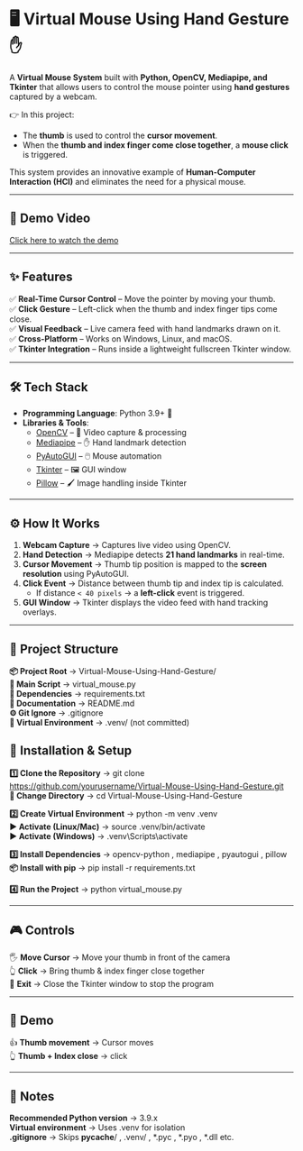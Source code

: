 # 🖥️ Virtual Mouse Using Hand Gesture ✋  

A **Virtual Mouse System** built with **Python, OpenCV, Mediapipe, and Tkinter** that allows users to control the mouse pointer using **hand gestures** captured by a webcam.  

👉 In this project:  
- The **thumb** is used to control the **cursor movement**.  
- When the **thumb and index finger come close together**, a **mouse click** is triggered.  

This system provides an innovative example of **Human-Computer Interaction (HCI)** and eliminates the need for a physical mouse.  

---

## 🎥 Demo Video
[Click here to watch the demo](https://youtu.be/CRwhS--JQmo)

---

## ✨ Features  

✅ **Real-Time Cursor Control** – Move the pointer by moving your thumb.  
✅ **Click Gesture** – Left-click when the thumb and index finger tips come close.  
✅ **Visual Feedback** – Live camera feed with hand landmarks drawn on it.  
✅ **Cross-Platform** – Works on Windows, Linux, and macOS.  
✅ **Tkinter Integration** – Runs inside a lightweight fullscreen Tkinter window.  

---

## 🛠️ Tech Stack  

- **Programming Language**: Python 3.9+ 🐍  
- **Libraries & Tools**:  
  - [OpenCV](https://opencv.org/) – 🎥 Video capture & processing  
  - [Mediapipe](https://developers.google.com/mediapipe) – ✋ Hand landmark detection  
  - [PyAutoGUI](https://pyautogui.readthedocs.io/) – 🖱️ Mouse automation  
  - [Tkinter](https://docs.python.org/3/library/tkinter.html) – 🖼️ GUI window  
  - [Pillow](https://python-pillow.org/) – 🖌️ Image handling inside Tkinter  

---

## ⚙️ How It Works  

1. **Webcam Capture** → Captures live video using OpenCV.  
2. **Hand Detection** → Mediapipe detects **21 hand landmarks** in real-time.  
3. **Cursor Movement** → Thumb tip position is mapped to the **screen resolution** using PyAutoGUI.  
4. **Click Event** → Distance between thumb tip and index tip is calculated.  
   - If distance `< 40 pixels` → a **left-click** event is triggered.  
5. **GUI Window** → Tkinter displays the video feed with hand tracking overlays.  

---

## 📂 Project Structure  

**📦 Project Root** → Virtual-Mouse-Using-Hand-Gesture/  
**📄 Main Script** → virtual_mouse.py  
**📄 Dependencies** → requirements.txt  
**📄 Documentation** → README.md  
**⚙️ Git Ignore** → .gitignore  
**📂 Virtual Environment** → .venv/ (not committed)  

## 🔧 Installation & Setup  

**1️⃣ Clone the Repository** → git clone https://github.com/yourusername/Virtual-Mouse-Using-Hand-Gesture.git  
**📂 Change Directory** → cd Virtual-Mouse-Using-Hand-Gesture  

**2️⃣ Create Virtual Environment** → python -m venv .venv  
**▶️ Activate (Linux/Mac)** → source .venv/bin/activate  
**▶️ Activate (Windows)** → .venv\Scripts\activate  

**3️⃣ Install Dependencies** → opencv-python , mediapipe , pyautogui , pillow  
**📦 Install with pip** → pip install -r requirements.txt  

**4️⃣ Run the Project** → python virtual_mouse.py  

---

## 🎮 Controls  
🖐️ **Move Cursor** → Move your thumb in front of the camera  
👆 **Click** → Bring thumb & index finger close together  
🔴 **Exit** → Close the Tkinter window to stop the program  

---

## 📸 Demo  
👍 **Thumb movement** → Cursor moves  
👆 **Thumb + Index close** → click  

---

## 🧩 Notes  
**Recommended Python version** → 3.9.x  
**Virtual environment** → Uses .venv for isolation  
**.gitignore** → Skips __pycache__/ , .venv/ , *.pyc , *.pyo , *.dll etc.  

